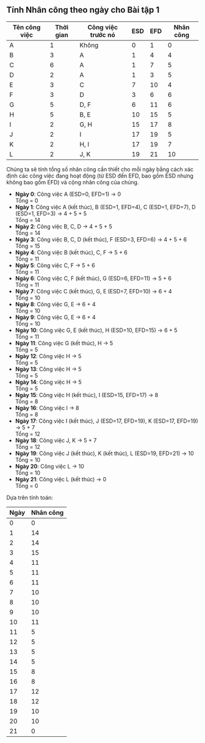 ## Tính Nhân công theo ngày cho Bài tập 1

| Tên công việc | Thời gian | Công việc trước nó | ESD | EFD | Nhân công |
|---------------|-----------|-------------------|-----|-----|-----------|
| A             | 1         | Không             | 0   | 1   | 0         |
| B             | 3         | A                 | 1   | 4   | 4         |
| C             | 6         | A                 | 1   | 7   | 5         |
| D             | 2         | A                 | 1   | 3   | 5         |
| E             | 3         | C                 | 7   | 10  | 4         |
| F             | 3         | D                 | 3   | 6   | 6         |
| G             | 5         | D, F              | 6   | 11  | 6         |
| H             | 5         | B, E              | 10  | 15  | 5         |
| I             | 2         | G, H              | 15  | 17  | 8         |
| J             | 2         | I                 | 17  | 19  | 5         |
| K             | 2         | H, I              | 17  | 19  | 7         |
| L             | 2         | J, K              | 19  | 21  | 10        |

Chúng ta sẽ tính tổng số nhân công cần thiết cho mỗi ngày bằng cách xác định các công việc đang hoạt động (từ ESD đến EFD, bao gồm ESD nhưng không bao gồm EFD) và cộng nhân công của chúng.

- **Ngày 0**: Công việc A (ESD=0, EFD=1) → 0  
  Tổng = 0
- **Ngày 1**: Công việc A (kết thúc), B (ESD=1, EFD=4), C (ESD=1, EFD=7), D (ESD=1, EFD=3) → 4 + 5 + 5  
  Tổng = 14
- **Ngày 2**: Công việc B, C, D → 4 + 5 + 5  
  Tổng = 14
- **Ngày 3**: Công việc B, C, D (kết thúc), F (ESD=3, EFD=6) → 4 + 5 + 6  
  Tổng = 15
- **Ngày 4**: Công việc B (kết thúc), C, F → 5 + 6  
  Tổng = 11
- **Ngày 5**: Công việc C, F → 5 + 6  
  Tổng = 11
- **Ngày 6**: Công việc C, F (kết thúc), G (ESD=6, EFD=11) → 5 + 6  
  Tổng = 11
- **Ngày 7**: Công việc C (kết thúc), G, E (ESD=7, EFD=10) → 6 + 4  
  Tổng = 10
- **Ngày 8**: Công việc G, E → 6 + 4  
  Tổng = 10
- **Ngày 9**: Công việc G, E → 6 + 4  
  Tổng = 10
- **Ngày 10**: Công việc G, E (kết thúc), H (ESD=10, EFD=15) → 6 + 5  
  Tổng = 11
- **Ngày 11**: Công việc G (kết thúc), H → 5  
  Tổng = 5
- **Ngày 12**: Công việc H → 5  
  Tổng = 5
- **Ngày 13**: Công việc H → 5  
  Tổng = 5
- **Ngày 14**: Công việc H → 5  
  Tổng = 5
- **Ngày 15**: Công việc H (kết thúc), I (ESD=15, EFD=17) → 8  
  Tổng = 8
- **Ngày 16**: Công việc I → 8  
  Tổng = 8
- **Ngày 17**: Công việc I (kết thúc), J (ESD=17, EFD=19), K (ESD=17, EFD=19) → 5 + 7  
  Tổng = 12
- **Ngày 18**: Công việc J, K → 5 + 7  
  Tổng = 12
- **Ngày 19**: Công việc J (kết thúc), K (kết thúc), L (ESD=19, EFD=21) → 10  
  Tổng = 10
- **Ngày 20**: Công việc L → 10  
  Tổng = 10
- **Ngày 21**: Công việc L (kết thúc) → 0  
  Tổng = 0

Dựa trên tính toán:

| Ngày | Nhân công |
|------|-----------|
| 0    | 0         |
| 1    | 14        |
| 2    | 14        |
| 3    | 15        |
| 4    | 11        |
| 5    | 11        |
| 6    | 11        |
| 7    | 10        |
| 8    | 10        |
| 9    | 10        |
| 10   | 11        |
| 11   | 5         |
| 12   | 5         |
| 13   | 5         |
| 14   | 5         |
| 15   | 8         |
| 16   | 8         |
| 17   | 12        |
| 18   | 12        |
| 19   | 10        |
| 20   | 10        |
| 21   | 0         |

